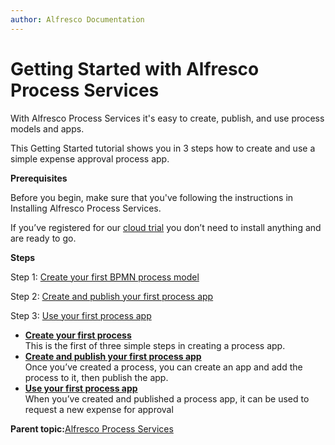 ```yaml
---
author: Alfresco Documentation
---
```


# Getting Started with Alfresco Process Services

With Alfresco Process Services it's easy to create, publish, and use process models and apps.

This Getting Started tutorial shows you in 3 steps how to create and use a simple expense approval process app.

**Prerequisites**

Before you begin, make sure that you've following the instructions in Installing Alfresco Process Services.

If you’ve registered for our [cloud trial](https://www.alfresco.com/platform/process-services-bpm/trial/online) you don’t need to install anything and are ready to go.

**Steps**

Step 1: [Create your first BPMN process model](../tasks/gs-create-process.md)

Step 2: [Create and publish your first process app](../tasks/gs-create-publish.md)

Step 3: [Use your first process app](../tasks/gs-use-app.md)

-   **[Create your first process](../tasks/gs-create-process.md)**  
This is the first of three simple steps in creating a process app.
-   **[Create and publish your first process app](../tasks/gs-create-publish.md)**  
Once you’ve created a process, you can create an app and add the process to it, then publish the app.
-   **[Use your first process app](../tasks/gs-use-app.md)**  
When you’ve created and published a process app, it can be used to request a new expense for approval

**Parent topic:**[Alfresco Process Services](../concepts/welcome.md)

